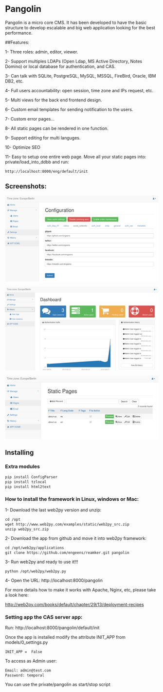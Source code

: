 # Pangolin
Pangolin is a micro core CMS. It has been developed to have the basic structure to develop escalable and big web application looking for the best performance.

##Features:

1- Three roles: admin, editor, viewer.

2- Support multiples LDAPs (Open Ldap, MS Active Directory, Notes Domino) or local database for authentication, and CAS.

3- Can talk with SQLite, PostgreSQL, MySQL, MSSQL, FireBird, Oracle, IBM DB2, etc.

4- Full users accountability: open session, time zone and IPs request, etc.

5- Multi views for the back end frontend design.

6- Custom email templates for sending notification to the users.

7- Custom error pages...

8- All static pages can be rendered in one function.

9- Support editing for multi languges.

10- Optimize SEO

11- Easy to setup one entire web page. Move all your static pages into: private/load_into_ddbb and run:

    http://localhost:8000/eng/default/init


## Screenshots:

![Image](./private/docs/image_01.png?raw=true)

![Image](./private/docs/image_02.png?raw=true)

![Image](./private/docs/image_03.png?raw=true)

## Installing

### Extra modules
```
pip install ConfigParser
pip install tzlocal
pip install html2text
```

### How to install the framework in Linux, windows or Mac:

1- Download the last web2py version and unzip:
```
cd /opt
wget http://www.web2py.com/examples/static/web2py_src.zip
unzip web2py_src.zip
```

2- Download the app from github and move it into web2py framework:
```
cd /opt/web2py/applications
git clone https://github.com/engeens/reamker.git pangolin
```

3- Run web2py and ready to use it!!!
```
python /opt/web2py/web2py.py
```

4- Open the URL: http://localhost:8000/pangolin

For more details how to make it works with Apache, Nginx, etc, please take a look here:

http://web2py.com/books/default/chapter/29/13/deployment-recipes

### Setting app the CAS server app:

Run: http://localhost:8000/pangolin/default/init

Once the app is installed modify the attribute INIT_APP from models/0_settings.py
```
INIT_APP =  False
```
To access as Admin user:

```
Email: admin@test.com
Password: temporal
```


You can use the private/pangolin as start/stop script